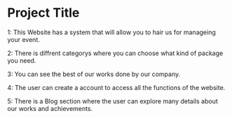 # Project Title
1: This Website has a system that will allow you to hair us for manageing your event.

2: There is diffrent categorys where you can choose what kind of package you need.

3: You can see the best of our works done by our company.

4: The user can create a account to access all the functions of the website.

5: There is a Blog section where the user can explore many details about our works and achievements. 
